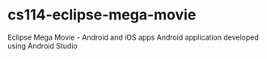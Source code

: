 # cs114-eclipse-mega-movie
Eclipse Mega Movie - Android and iOS apps
Android application developed using Android Studio
